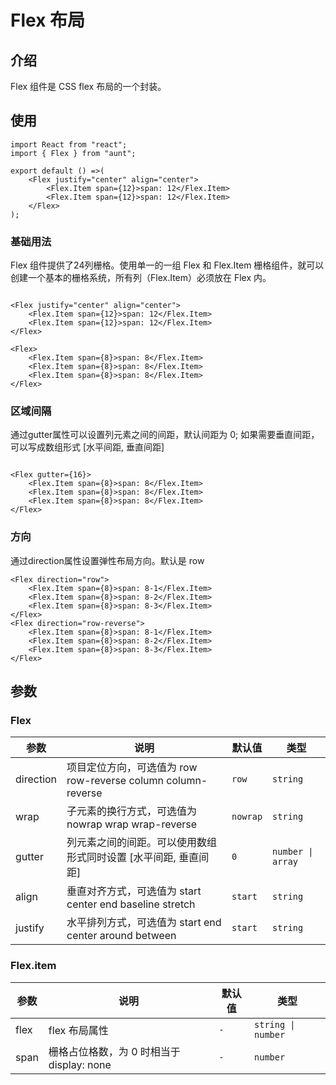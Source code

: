 # Flex 布局

## 介绍
Flex 组件是 CSS flex 布局的一个封装。

## 使用

```tsx
import React from "react";
import { Flex } from "aunt";

export default () =>(
    <Flex justify="center" align="center">
        <Flex.Item span={12}>span: 12</Flex.Item>
        <Flex.Item span={12}>span: 12</Flex.Item>
    </Flex>
);
```

### 基础用法
Flex 组件提供了24列栅格。使用单一的一组 Flex 和 Flex.Item 栅格组件，就可以创建一个基本的栅格系统，所有列（Flex.Item）必须放在 Flex 内。
```tsx

<Flex justify="center" align="center">
    <Flex.Item span={12}>span: 12</Flex.Item>
    <Flex.Item span={12}>span: 12</Flex.Item>
</Flex>

<Flex>
    <Flex.Item span={8}>span: 8</Flex.Item>
    <Flex.Item span={8}>span: 8</Flex.Item>
    <Flex.Item span={8}>span: 8</Flex.Item>
</Flex>

```

### 区域间隔
通过gutter属性可以设置列元素之间的间距，默认间距为 0; 如果需要垂直间距，可以写成数组形式 [水平间距, 垂直间距]

```tsx

<Flex gutter={16}>
    <Flex.Item span={8}>span: 8</Flex.Item>
    <Flex.Item span={8}>span: 8</Flex.Item>
    <Flex.Item span={8}>span: 8</Flex.Item>
</Flex>

```

### 方向
通过direction属性设置弹性布局方向。默认是 row

```tsx
<Flex direction="row">
    <Flex.Item span={8}>span: 8-1</Flex.Item>
    <Flex.Item span={8}>span: 8-2</Flex.Item>
    <Flex.Item span={8}>span: 8-3</Flex.Item>
</Flex>
<Flex direction="row-reverse">
    <Flex.Item span={8}>span: 8-1</Flex.Item>
    <Flex.Item span={8}>span: 8-2</Flex.Item>
    <Flex.Item span={8}>span: 8-3</Flex.Item>
</Flex>
```

## 参数
### Flex
| 参数 | 说明 | 默认值 | 类型 |
| ---- | ---- | ---- | ------ |
| direction |   项目定位方向，可选值为 row row-reverse column column-reverse   |   `row`   |    `string`    |
| wrap | 子元素的换行方式，可选值为 nowrap wrap wrap-reverse | `nowrap` |  `string`  |
| gutter | 列元素之间的间距。可以使用数组形式同时设置 [水平间距, 垂直间距] | `0`  | `number \| array` |  
| align | 垂直对齐方式，可选值为 start center end baseline stretch |  `start`   | `string`  |
| justify | 水平排列方式，可选值为 start end center around between |  `start`  | `string` |

### Flex.item
| 参数 | 说明 | 默认值 | 类型 |
| ---- | ---- | ---- | ------ |
| flex |   flex 布局属性   |   `-`   |    `string \| number`    |
| span | 栅格占位格数，为 0 时相当于 display: none | `-` |  `number`  |



<code hidden="hidden" src="./demos/demo.tsx"></code>